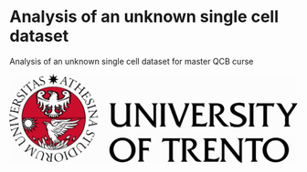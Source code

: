 # Analysis of an unknown single cell dataset
Analysis of an unknown single cell dataset for master QCB curse 

![Local Image](img/uni_logo.jpg)
